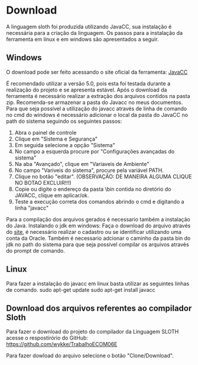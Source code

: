 # Download

A linguagem sloth foi produzida utilizando JavaCC, sua instalação é necessária para a criação da linguagem.
Os passos para a instalação da ferramenta em linux e em windows são apresentados a seguir.

## Windows

O download pode ser feito acessando o site oficial da ferramenta:
[JavaCC](https://javacc.org/download)

É recomendado utilizar a versão 5.0, pois esta foi testada durante a realização do projeto e se apresenta estável.
Após o download da ferramenta é necessário realizar a extração dos arquivos contidos na pasta zip. Recomenda-se armazenar a pasta do Javacc no meus documentos.
Para que seja possível a utilização do javacc através de linha de comando no cmd do windows é necessário adicionar o local da pasta do JavaCC no path do sistema seguindo os seguintes passos:

1. Abra o painel de controle
2. Clique em "Sistema e Segurança"
3. Em seguida selecione a opção "Sistema"
4. No campo a esquerda procure por "Configurações avançadas do sistema"
5. Na aba "Avançado", clique em "Variaveis de Ambiente"
6. No campo "Variveis do sistema", procure pela variável PATH.
7. Clique no botão "editar". (OBSERVAÇÂO: DE MANEIRA ALGUMA CLIQUE NO BOTAO EXCLUIR!!!)
8. Copie ou digite o endereço da pasta \bin contida no diretório do JAVACC, clique em aplicar/ok. 
9. Teste a execução correta dos comandos abrindo o cmd e digitando a linha "javacc"

Para a compilação dos arquivos gerados é necessario também a instalação do Java.
Instalando o jdk em windows:
Faça o download do arquivo através do [site](https://www.oracle.com/technetwork/pt/java/javase/downloads/jdk-netbeans-jsp-3413153-ptb.html), é necessário realizar o cadastro ou se identificar utilizando uma conta da Oracle.
Também é necessario adcionar o caminho da pasta bin do jdk no path do sistema para que seja possível compilar os arquivos através do prompt de comando. 

## Linux
Para fazer a instalação do javacc em linux basta utilizar as seguintes linhas de comando. 
sudo apt-get update
sudo apt-get install javacc

## Download dos arquivos referentes ao compilador Sloth

Para fazer o download do projeto do compilador da Linguagem SLOTH acesse o respostirório do GitHub:
https://github.com/wykke/TrabalhoECOM06E 

Para fazer dowload do arquivo selecione o botão "Clone/Download".